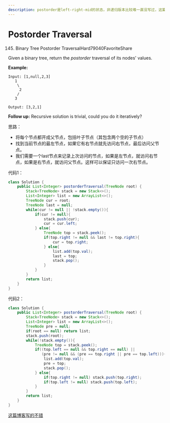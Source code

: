 ```yaml
---
description: postorder是left-right-mid的状态，非递归版本比较难一直没写过，这篇写个postorder的Iteration版本
---
```


# Postorder Traversal

145. Binary Tree Postorder TraversalHard79040FavoriteShare

Given a binary tree, return the _postorder_ traversal of its nodes' values.

**Example:**

```text
Input: [1,null,2,3]
   1
    \
     2
    /
   3

Output: [3,2,1]
```

**Follow up:** Recursive solution is trivial, could you do it iteratively?

思路：

* 将每个节点都开成父节点，包括叶子节点（其包含两个空的子节点）
* 找到当前节点的最左节点，如果它有右节点就先访问右节点，最后访问父节点。
* 我们需要一个last节点来记录上次访问的节点，如果是左节点，就访问右节点，如果是右节点，就访问父节点。这样可以保证只访问一次右节点。

代码1：

```java
class Solution {
    public List<Integer> postorderTraversal(TreeNode root) {
        Stack<TreeNode> stack = new Stack<>();
        List<Integer> list = new ArrayList<>();
        TreeNode cur = root;
        TreeNode last = null;
        while(cur != null || !stack.empty()){
            if(cur != null){
                stack.push(cur);
                cur = cur.left;
            } else{
                TreeNode top = stack.peek();
                if(top.right != null && last != top.right){
                    cur = top.right;
                } else{
                    list.add(top.val);
                    last = top;
                    stack.pop();
                }
            }
        }
        return list;
    }
}
```

代码2：

```java
class Solution {
    public List<Integer> postorderTraversal(TreeNode root) {
        Stack<TreeNode> stack = new Stack<>();
        List<Integer> list = new ArrayList<>();
        TreeNode pre = null;
        if(root == null) return list;
        stack.push(root);
        while(!stack.empty()){
            TreeNode top = stack.peek();
            if((top.left == null && top.right == null) ||
               (pre != null && (pre == top.right || pre == top.left))){
                list.add(top.val);
                pre = top;
                stack.pop();
            } else{
                if(top.right != null) stack.push(top.right);
                if(top.left != null) stack.push(top.left);
            }
        }
        return list;
    }
}
```

[这篇博客写的不错](https://blog.csdn.net/zhangxiangDavaid/article/details/37115355)


